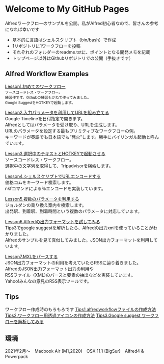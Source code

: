 # Welcome to My GitHub Pages

Alfredワークフローのサンプルを公開。私がAlfred初心者なので、皆さんの参考になれば幸いです
- 基本的に言語はシェルスクリプト（bin/bash）で作成
- 1リポジトリに1ワークフローを投稿
- それぞれのフォルダーのreadme.txtに、ポイントとなる開発メモを記載
- トップページ以外はGithubリポジトリでの公開（手抜きです）


## Alfred Workflow Examples

[Lesson1.初めてのワークフロー](https://github.com/KitanoTamotsu/googlesuggest)
<small><br>ソースコードレス・ワークフロー。
<br>練習作です。Githubの練習もかねて作ってみました。
<br>Google SuggestをHOTKEYで起動します。</small>

[Lesson2.入力パラメータを利用してURLを組み立てる](https://github.com/KitanoTamotsu/googletimeline)
<br>Google Timelineを日付指定で開きます。
<br>Alfredとしてはパラメータを受け取り、URLを生成します。
<br>URLのパラメータを設定する最もプリミティブなワークフローの例。
<br>キーワードが英語でも日本語でも”発火”します。勝手にバイリンガル起動と呼んでいます。



[Lesson3.選択中のテキストとHOTKEYで起動させる](https://github.com/KitanoTamotsu/tripadvisor)
<br>ソースコードレス・ワークフロー。
<br>選択中の文字列を取得して、Tripadvisorを検索します。



[Lesson4.シェルスクリプトでURLエンコードする](https://github.com/KitanoTamotsu/kakaku.comKeywordSearch)
<br>価格コムをキーワード検索します。
<br>nkfコマンドによる％エンコードを実装しています。




[Lesson5.複数のパラメータを利用する](https://github.com/KitanoTamotsu/norikae)
<br>ジョルダンの乗り換え案内を検索します。
<br>出発駅、到着駅、到着時間という複数のパラメータに対応しています。



[Lesson6.Alfredの出力フォーマットを試してみる](https://github.com/KitanoTamotsu/testjson)
<br>Tips3でgoogle suggestを解析したら、Alfredの出力xmlを使っていることがわかりました。
<br>Alfredのサンプルを見て真似してみました。JSON出力フォーマットを利用しています。



[Lesson7.MXLをパースする](https://github.com/KitanoTamotsu/yahoo)
<br>JSON出力フォーマットの利用を考えていたらRSSに辿り着きました。
<br>AlfredのJSON出力フォーマット出力の利用や
<br>RSSファイル（XML)のパースと要素の抽出などを実装しています。
<br>Yahoo!みんなの意見のRSS表示ツールです。



## Tips
ワークフロー作成時のもろもろです
[Tips1.alfredworkflowファイルの作成方法](https://github.com/KitanoTamotsu/tips1/)
[Tips2.ワークフロー用透過アイコンの作成方法](https://github.com/KitanoTamotsu/tips2/)
[Tips3.Google suggest ワークフローを解析してみる](https://github.com/KitanoTamotsu/tips3/)




## 環境
2021年2月〜　Macbook Air (M1,2020)　OSX 11.1 (BigSur)　Alfred4 & Powerpack
